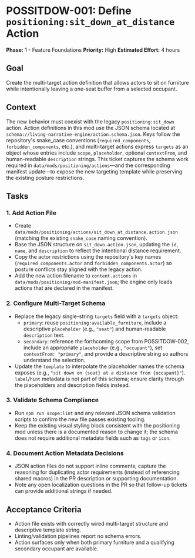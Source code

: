 # POSSITDOW-001: Define `positioning:sit_down_at_distance` Action

**Phase:** 1 - Feature Foundations
**Priority:** High
**Estimated Effort:** 4 hours

## Goal

Create the multi-target action definition that allows actors to sit on furniture while intentionally leaving a one-seat buffer from a selected occupant.

## Context

The new behavior must coexist with the legacy `positioning:sit_down` action. Action definitions in this mod use the JSON schema located at `schema://living-narrative-engine/action.schema.json`. Keys follow the repository's snake_case conventions (`required_components`, `forbidden_components`, etc.), and multi-target actions express `targets` as an object whose entries include `scope`, `placeholder`, optional `contextFrom`, and human-readable `description` strings. This ticket captures the schema work required in `data/mods/positioning/actions`—and the corresponding manifest update—to expose the new targeting template while preserving the existing posture restrictions.

## Tasks

### 1. Add Action File
- Create `data/mods/positioning/actions/sit_down_at_distance.action.json` (matching the existing `snake_case` naming convention).
- Base the JSON structure on `sit_down.action.json`, updating the `id`, `name`, and `description` to reflect the intentional distance requirement.
- Copy the actor restrictions using the repository's key names (`required_components.actor` and `forbidden_components.actor`) so posture conflicts stay aligned with the legacy action.
- Add the new action filename to `content.actions` in `data/mods/positioning/mod-manifest.json`; the engine only loads actions that are declared in the manifest.

### 2. Configure Multi-Target Schema
- Replace the legacy single-string `targets` field with a `targets` object:
  - `primary`: reuse `positioning:available_furniture`, include a descriptive `placeholder` (e.g., `"seat"`) and human-readable `description` text.
  - `secondary`: reference the forthcoming scope from POSSITDOW-002, include an appropriate `placeholder` (e.g., `"occupant"`), set `contextFrom: "primary"`, and provide a descriptive string so authors understand the selection.
- Update the `template` to interpolate the placeholder names the schema exposes (e.g., `"sit down on {seat} at a distance from {occupant}"`). `label`/`hint` metadata is not part of this schema; ensure clarity through the placeholders and description fields instead.

### 3. Validate Schema Compliance
- Run `npm run scope:lint` and any relevant JSON schema validation scripts to confirm the new file passes existing tooling.
- Keep the existing visual styling block consistent with the positioning mod unless there is a documented reason to change it; the schema does not require additional metadata fields such as `tags` or `icon`.

### 4. Document Action Metadata Decisions
- JSON action files do not support inline comments; capture the reasoning for duplicating actor requirements (instead of referencing shared macros) in the PR description or supporting documentation.
- Note any open localization questions in the PR so that follow-up tickets can provide additional strings if needed.

## Acceptance Criteria
- Action file exists with correctly wired multi-target structure and descriptive template string.
- Linting/validation pipelines report no schema errors.
- Action surfaces only when both primary furniture and a qualifying secondary occupant are available.
